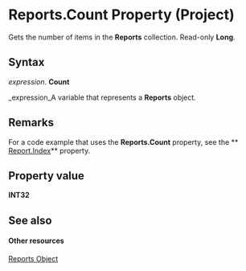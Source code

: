 
# Reports.Count Property (Project)
Gets the number of items in the  **Reports** collection. Read-only **Long**.

## Syntax

 _expression_. **Count**

 _expression_A variable that represents a  **Reports** object.


## Remarks

For a code example that uses the  **Reports.Count** property, see the ** [Report.Index](3a0ccb0f-443e-ea35-4766-b79f97fef84a.md)** property.


## Property value

 **INT32**


## See also


#### Other resources


 [Reports Object](a9f4a13b-1907-dbe8-8077-fb1226bb8bb9.md)
